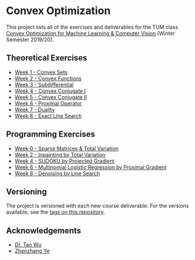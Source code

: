 # Convex Optimization
This project lists all of the exercises and deliverables for the TUM class [Convex Optimization for Machine Learning &amp; Computer Vision](https://vision.in.tum.de/teaching/ws2019/cvx4cv) (Winter Semester 2019/20).

## Theoretical Exercises
* [Week 1 - Convex Sets](https://github.com/uzairakbar/convex-optimization/blob/master/exercises/week1/solutionSubmission1.pdf)
* [Week 2 - Convex Functions](https://github.com/uzairakbar/convex-optimization/blob/master/exercises/week2/solutionSubmission2.pdf)
* [Week 3 - Subdifferential](https://github.com/uzairakbar/convex-optimization/blob/master/exercises/week3/solutionSubmission3.pdf)
* [Week 4 - Convex Conjugate I](https://github.com/uzairakbar/convex-optimization/blob/master/exercises/week4/solutionSubmission4.pdf)
* [Week 5 - Convex Conjugate II](https://github.com/uzairakbar/convex-optimization/blob/master/exercises/week5/solutionSubmission5.pdf)
* [Week 6 - Proximal Operator](https://github.com/uzairakbar/convex-optimization/blob/master/exercises/week6/solutionSubmission6.pdf)
* [Week 7 - Duality](https://github.com/uzairakbar/convex-optimization/blob/master/exercises/week7/solutionSubmission7.pdf)
* [Week 8 - Exact Line Search](https://github.com/uzairakbar/convex-optimization/blob/master/exercises/week8/solutionSubmission8.pdf)

## Programming Exercises
* [Week 0 - Sparse Matrices & Total Variation](https://github.com/uzairakbar/convex-optimization/blob/master/exercises/week0/programmingSubmission0/sparseMatrices.ipynb)
* [Week 2 - Inpainting by Total Variation](https://github.com/uzairakbar/convex-optimization/blob/master/exercises/week2/programmingSubmission2/inpainting.ipynb)
* [Week 4 - SUDOKU by Projected Gradient](https://github.com/uzairakbar/convex-optimization/blob/master/exercises/week4/programmingSubmission4/SUDOKU.ipynb)
* [Week 6 - Multinomial Logistic Regression by Proximal Gradient](https://github.com/uzairakbar/convex-optimization/blob/master/exercises/week6/programmingSubmission6/logisticRegression.ipynb)
* [Week 8 - Denoising by Line Search](https://github.com/uzairakbar/convex-optimization/blob/master/exercises/week8/programmingSubmission8/denoisingLineSearch.ipynb)

## Versioning

The project is versioned with each new course deliverable. For the versions available, see the [tags on this repository](https://github.com/uzairakbar/convex-optimization/tags).

## Acknowledgements

* [Dr. Tao Wu](https://vision.in.tum.de/members/wuta)
* [Zhenzhang Ye](https://vision.in.tum.de/members/yez)
